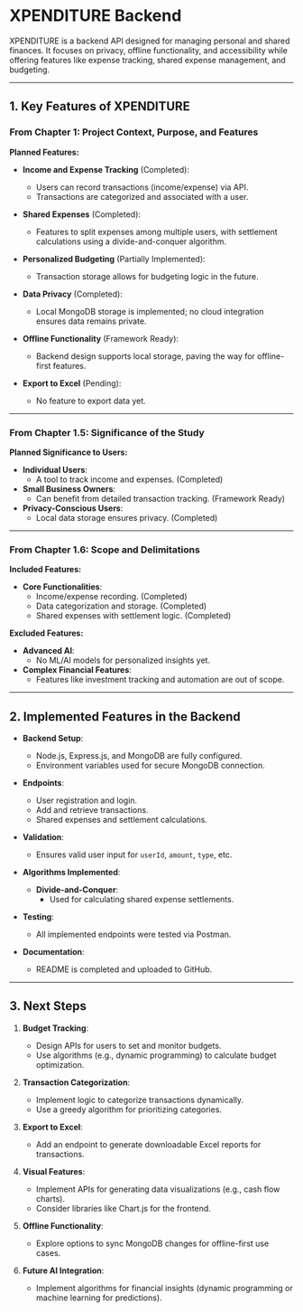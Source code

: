 # XPENDITURE Backend

XPENDITURE is a backend API designed for managing personal and shared finances. It focuses on privacy, offline functionality, and accessibility while offering features like expense tracking, shared expense management, and budgeting.

---

## **1. Key Features of XPENDITURE**

### **From Chapter 1: Project Context, Purpose, and Features**

**Planned Features:**
- **Income and Expense Tracking** (Completed):
  - Users can record transactions (income/expense) via API.
  - Transactions are categorized and associated with a user.

- **Shared Expenses** (Completed):
  - Features to split expenses among multiple users, with settlement calculations using a divide-and-conquer algorithm.

- **Personalized Budgeting** (Partially Implemented):
  - Transaction storage allows for budgeting logic in the future.

- **Data Privacy** (Completed):
  - Local MongoDB storage is implemented; no cloud integration ensures data remains private.

- **Offline Functionality** (Framework Ready):
  - Backend design supports local storage, paving the way for offline-first features.

- **Export to Excel** (Pending):
  - No feature to export data yet.

---

### **From Chapter 1.5: Significance of the Study**

**Planned Significance to Users:**
- **Individual Users**:
  - A tool to track income and expenses. (Completed)
- **Small Business Owners**:
  - Can benefit from detailed transaction tracking. (Framework Ready)
- **Privacy-Conscious Users**:
  - Local data storage ensures privacy. (Completed)

---

### **From Chapter 1.6: Scope and Delimitations**

**Included Features:**
- **Core Functionalities**:
  - Income/expense recording. (Completed)
  - Data categorization and storage. (Completed)
  - Shared expenses with settlement logic. (Completed)

**Excluded Features:**
- **Advanced AI**:
  - No ML/AI models for personalized insights yet.
- **Complex Financial Features**:
  - Features like investment tracking and automation are out of scope.

---

## **2. Implemented Features in the Backend**

- **Backend Setup**:
  - Node.js, Express.js, and MongoDB are fully configured.
  - Environment variables used for secure MongoDB connection.

- **Endpoints**:
  - User registration and login.
  - Add and retrieve transactions.
  - Shared expenses and settlement calculations.

- **Validation**:
  - Ensures valid user input for `userId`, `amount`, `type`, etc.

- **Algorithms Implemented**:
  - **Divide-and-Conquer**:
    - Used for calculating shared expense settlements.

- **Testing**:
  - All implemented endpoints were tested via Postman.

- **Documentation**:
  - README is completed and uploaded to GitHub.

---

## **3. Next Steps**

1. **Budget Tracking**:
   - Design APIs for users to set and monitor budgets.
   - Use algorithms (e.g., dynamic programming) to calculate budget optimization.

2. **Transaction Categorization**:
   - Implement logic to categorize transactions dynamically.
   - Use a greedy algorithm for prioritizing categories.

3. **Export to Excel**:
   - Add an endpoint to generate downloadable Excel reports for transactions.

4. **Visual Features**:
   - Implement APIs for generating data visualizations (e.g., cash flow charts).
   - Consider libraries like Chart.js for the frontend.

5. **Offline Functionality**:
   - Explore options to sync MongoDB changes for offline-first use cases.

6. **Future AI Integration**:
   - Implement algorithms for financial insights (dynamic programming or machine learning for predictions).